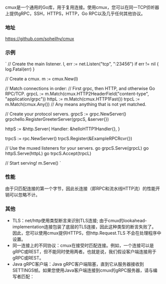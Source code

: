 cmux是一个通用的Go库，用于复用连接。使用cmux，您可以在同一TCP侦听器上提供gRPC，SSH，HTTPS，HTTP，Go RPC以及几乎任何其他协议。
### 地址
https://github.com/soheilhy/cmux

### 示例
`
// Create the main listener.
l, err := net.Listen("tcp", ":23456")
if err != nil {
	log.Fatal(err)
}

// Create a cmux.
m := cmux.New(l)

// Match connections in order:
// First grpc, then HTTP, and otherwise Go RPC/TCP.
grpcL := m.Match(cmux.HTTP2HeaderField("content-type", "application/grpc"))
httpL := m.Match(cmux.HTTP1Fast())
trpcL := m.Match(cmux.Any()) // Any means anything that is not yet matched.

// Create your protocol servers.
grpcS := grpc.NewServer()
grpchello.RegisterGreeterServer(grpcS, &server{})

httpS := &http.Server{
	Handler: &helloHTTP1Handler{},
}

trpcS := rpc.NewServer()
trpcS.Register(&ExampleRPCRcvr{})

// Use the muxed listeners for your servers.
go grpcS.Serve(grpcL)
go httpS.Serve(httpL)
go trpcS.Accept(trpcL)

// Start serving!
m.Serve()
`


### 性能
由于只匹配连接的第一个字节，因此长连接（即RPC和流水线HTTP流）的性能开销可以忽略不计。

### 其他
* TLS：net/http使用类型断言来识别TLS连接; 由于cmux的lookahead-implementation连接包装了底层的TLS连接，因此这种类型的断言失败了。
因此，您可以使用cmux提供HTTPS，但http.Request.TLS 不会在处理程序中设置。
* 同一连接上的不同协议：cmux在接受时匹配连接。例如，一个连接可以是gRPC或REST，但不能同时使用两者。也就是说，我们假设客户端连接用于gRPC或REST。
* Java gRPC客户端：Java gRPC客户端阻塞，直到它从服务器接收到SETTINGS帧。如果您使用Java客户端连接到cmux的gRPC服务器，请与编写者匹配：

